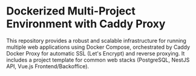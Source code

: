 # Dockerized Multi-Project Environment with Caddy Proxy

This repository provides a robust and scalable infrastructure for running multiple web applications using Docker Compose, orchestrated by Caddy Docker Proxy for automatic SSL (Let's Encrypt) and reverse proxying. It includes a project template for common web stacks (PostgreSQL, NestJS API, Vue.js Frontend/Backoffice).
